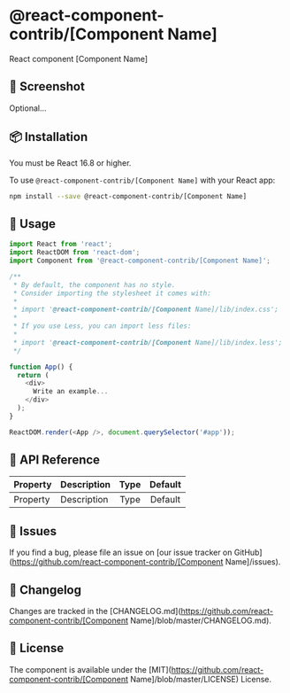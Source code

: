 # @react-component-contrib/[Component Name]

React component [Component Name]


## 👀 Screenshot

Optional...


## 📦 Installation

You must be React 16.8 or higher.

To use `@react-component-contrib/[Component Name]` with your React app:

```bash
npm install --save @react-component-contrib/[Component Name]
```


## 🔨 Usage

```JavaScript
import React from 'react';
import ReactDOM from 'react-dom';
import Component from '@react-component-contrib/[Component Name]';

/**
 * By default, the component has no style.
 * Consider importing the stylesheet it comes with:
 *
 * import '@react-component-contrib/[Component Name]/lib/index.css';
 *
 * If you use Less, you can import less files:
 *
 * import '@react-component-contrib/[Component Name]/lib/index.less';
 */

function App() {
  return (
    <div>
      Write an example...
    </div>
  );
}

ReactDOM.render(<App />, document.querySelector('#app'));
```


## 📝 API Reference

| Property | Description | Type | Default |
| -------- | ----------- | :--: | :-----: |
| Property | Description | Type | Default |


## 🐛 Issues

If you find a bug, please file an issue on [our issue tracker on GitHub](https://github.com/react-component-contrib/[Component Name]/issues).


## 🏁 Changelog

Changes are tracked in the [CHANGELOG.md](https://github.com/react-component-contrib/[Component Name]/blob/master/CHANGELOG.md).


## 📄 License

The component is available under the [MIT](https://github.com/react-component-contrib/[Component Name]/blob/master/LICENSE) License.
